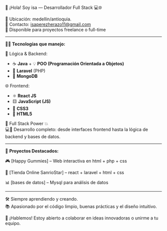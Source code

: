 💼 ¡Hola! Soy isa — Desarrollador Full Stack 💻🌐

📍 Ubicación: medellin/antioquia.  
📧 Contacto: isaperezherazo11@gmail.com  
🚀 Disponible para proyectos freelance o full-time  

---

👨‍💻 **Tecnologías que manejo:**

🧠 Lógica & Backend:
- ☕ **Java** + 💡 **POO (Programación Orientada a Objetos)**
- 🐘 **Laravel** (PHP)
- 🍃 **MongoDB**

🌐 Frontend:
- ⚛️ **React JS**
- 🟨 **JavaScript (JS)**
- 🎨 **CSS3**
- 🧾 **HTML5**

🧩 Full Stack Power 💥  
💻💾 Desarrollo completo: desde interfaces frontend hasta la lógica de backend y bases de datos.

---

🔧 **Proyectos Destacados:**

🎮 [Happy Gummies] – Web interactiva en html + php + css  

🛒 [Tienda Online SanrioStar] – react + laravel + html + css

📊 [bases de datos] – Mysql para análisis de datos  

---

🛠️ Siempre aprendiendo y creando.  
📚 Apasionado por el código limpio, buenas prácticas y el diseño intuitivo.  

🌟 ¡Hablemos! Estoy abierto a colaborar en ideas innovadoras o unirme a tu equipo.

